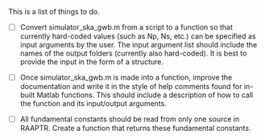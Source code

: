 This is a list of things to do.

- [ ] Convert simulator_ska_gwb.m from a script to a function so that currently hard-coded values (such as Np, Ns, etc.) can be specified as input arguments by the user. The input argument list should include the names of the output folders (currently also hard-coded). It is best to provide the input in the form of a structure.

- [ ] Once simulator_ska_gwb.m is made into a function, improve the documentation and write it in the style of help comments found for in-built Matlab functions. This should include a description of how to call the function and its input/output arguments.

- [ ] All fundamental constants should be read from only one source in RAAPTR. Create a function that returns these fundamental constants.
